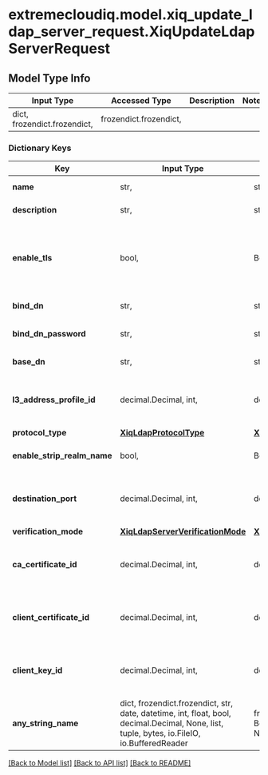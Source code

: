 # extremecloudiq.model.xiq_update_ldap_server_request.XiqUpdateLdapServerRequest

## Model Type Info
Input Type | Accessed Type | Description | Notes
------------ | ------------- | ------------- | -------------
dict, frozendict.frozendict,  | frozendict.frozendict,  |  | 

### Dictionary Keys
Key | Input Type | Accessed Type | Description | Notes
------------ | ------------- | ------------- | ------------- | -------------
**name** | str,  | str,  | The LDAP server name | [optional] 
**description** | str,  | str,  | The LDAP server description | [optional] 
**enable_tls** | bool,  | BoolClass,  | enable TLS or not, if ture, caCertificateId, clientCertificateId and clientKeyId must be specified | [optional] 
**bind_dn** | str,  | str,  | The LDAP server bind DN name | [optional] 
**bind_dn_password** | str,  | str,  | The LDAP server bind DN password | [optional] 
**base_dn** | str,  | str,  | The RADIUS user base DN | [optional] 
**l3_address_profile_id** | decimal.Decimal, int,  | decimal.Decimal,  | The L3 address profile ID | [optional] value must be a 64 bit integer
**protocol_type** | [**XiqLdapProtocolType**](XiqLdapProtocolType.md) | [**XiqLdapProtocolType**](XiqLdapProtocolType.md) |  | [optional] 
**enable_strip_realm_name** | bool,  | BoolClass,  | enable strip realm name or not | [optional] 
**destination_port** | decimal.Decimal, int,  | decimal.Decimal,  | The LDAP server destination port (1 ~ 65535) | [optional] value must be a 32 bit integer
**verification_mode** | [**XiqLdapServerVerificationMode**](XiqLdapServerVerificationMode.md) | [**XiqLdapServerVerificationMode**](XiqLdapServerVerificationMode.md) |  | [optional] 
**ca_certificate_id** | decimal.Decimal, int,  | decimal.Decimal,  | The CA certificate ID, refer to XiqCertificate | [optional] value must be a 64 bit integer
**client_certificate_id** | decimal.Decimal, int,  | decimal.Decimal,  | The client certificate ID, refer to XiqCertificate | [optional] value must be a 64 bit integer
**client_key_id** | decimal.Decimal, int,  | decimal.Decimal,  | The client key ID, refer to XiqCertificate | [optional] value must be a 64 bit integer
**any_string_name** | dict, frozendict.frozendict, str, date, datetime, int, float, bool, decimal.Decimal, None, list, tuple, bytes, io.FileIO, io.BufferedReader | frozendict.frozendict, str, BoolClass, decimal.Decimal, NoneClass, tuple, bytes, FileIO | any string name can be used but the value must be the correct type | [optional]

[[Back to Model list]](../../README.md#documentation-for-models) [[Back to API list]](../../README.md#documentation-for-api-endpoints) [[Back to README]](../../README.md)

